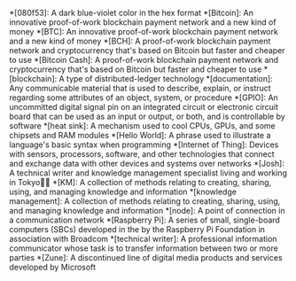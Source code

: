 <!-- Most of the following definitions are courtesy of Wikipedia, unless otherwise noted. -->
*[080f53]: A dark blue-violet color in the hex format
*[Bitcoin]: An innovative proof-of-work blockchain payment network and a new kind of money <!-- Definition based on Bitcoin.org -->
*[BTC]: An innovative proof-of-work blockchain payment network and a new kind of money <!-- Definition based on Bitcoin.org -->
*[BCH]: A proof-of-work blockchain payment network and cryptocurrency that's based on Bitcoin but faster and cheaper to use <!-- Definition based on Cointelegraph.com -->
*[Bitcoin Cash]: A proof-of-work blockchain payment network and cryptocurrency that's based on Bitcoin but faster and cheaper to use <!-- Definition based on Cointelegraph.com -->
*[blockchain]: A type of distributed-ledger technology
*[documentation]: Any communicable material that is used to describe, explain, or instruct regarding some attributes of an object, system, or procedure
*[GPIO]: An uncommitted digital signal pin on an integrated circuit or electronic circuit board that can be used as an input or output, or both, and is controllable by software
*[heat sink]: A mechanism used to cool CPUs, GPUs, and some chipsets and RAM modules
*[Hello World]: A phrase used to illustrate a language's basic syntax when programming
*[Internet of Thing]: Devices with sensors, processors, software, and other technologies that connect and exchange data with other devices and systems over networks
*[Josh]: A technical writer and knowledge management specialist living and working in Tokyo🗼🗾
*[KM]: A collection of methods relating to creating, sharing, using, and managing knowledge and information
*[knowledge management]: A collection of methods relating to creating, sharing, using, and managing knowledge and information
*[node]: A point of connection in a communication network
*[Raspberry Pi]: A series of small, single-board computers (SBCs) developed in the by the Raspberry Pi Foundation in association with Broadcom
*[technical writer]: A professional information communicator whose task is to transfer information between two or more parties
*[Zune]: A discontinued line of digital media products and services developed by Microsoft
